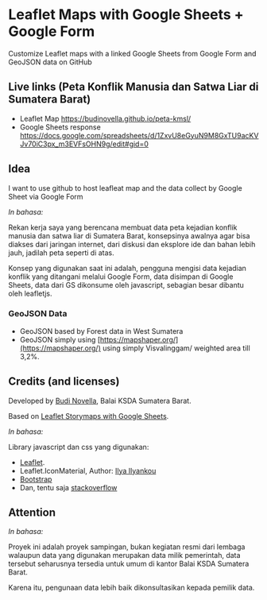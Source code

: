 # Leaflet Maps with Google Sheets + Google Form

Customize Leaflet maps with a linked Google Sheets from Google Form and GeoJSON data on GitHub

## Live links (Peta Konflik Manusia dan Satwa Liar di Sumatera Barat)
- Leaflet Map https://budinovella.github.io/peta-kmsl/
- Google Sheets response https://docs.google.com/spreadsheets/d/1ZxvU8eGyuN9M8GxTU9acKVJv70iC3px_m3EVFsOHN9g/edit#gid=0

## Idea
I want to use github to host leafleat map and the data collect by Google Sheet via Google Form

*In bahasa:*

Rekan kerja saya yang berencana membuat data peta kejadian konflik manusia dan satwa liar di Sumatera Barat, konsepsinya awalnya agar bisa diakses dari jaringan internet, dari diskusi dan eksplore ide dan bahan lebih jauh, jadilah peta seperti di atas.

Konsep yang digunakan saat ini adalah, pengguna mengisi data kejadian konflik yang ditangani melalui Google Form, data disimpan di Google Sheets, data dari GS dikonsume oleh javascript, sebagian besar dibantu oleh leafletjs.

### GeoJSON Data

-	GeoJSON based by Forest data in West Sumatera
-	GeoJSON simply using [https://mapshaper.org/](https://mapshaper.org/) using simply Visvalinggam/ weighted area till 3,2%.

## Credits (and licenses)

Developed by [Budi Novella](https://github.com/budinovella), Balai KSDA Sumatera Barat.

Based on [Leaflet Storymaps with Google Sheets](https://github.com/HandsOnDataViz/leaflet-storymaps-with-google-sheets).

*In bahasa:*

Library javascript dan css yang digunakan:

-	[Leaflet](leafletjs.com).
-	Leaflet.IconMaterial, Author: [Ilya Ilyankou](https://github.com/ilyankou)
-	[Bootstrap](https://getbootstrap.com/)
-	Dan, tentu saja [stackoverflow](https://stackoverflow.com/)

## Attention
*In bahasa:*

Proyek ini adalah proyek sampingan, bukan kegiatan resmi dari lembaga walaupun data yang digunakan merupakan data milik pemerintah, data tersebut seharusnya tersedia untuk umum di kantor Balai KSDA Sumatera Barat.

Karena itu, pengunaan data lebih baik dikonsultasikan kepada pemilik data.
